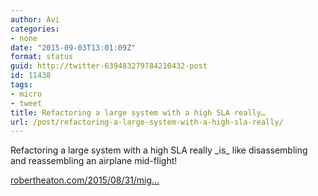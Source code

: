 ```yaml
---
author: Avi
categories:
- none
date: "2015-09-03T13:01:09Z"
format: status
guid: http://twitter-639483279784210432-post
id: 11438
tags:
- micro
- tweet
title: Refactoring a large system with a high SLA really…
url: /post/refactoring-a-large-system-with-a-high-sla-really/
---
```

Refactoring a large system with a high SLA really \_is\_ like disassembling and reassembling an airplane mid-flight!

[robertheaton.com/2015/08/31/mig…](http://robertheaton.com/2015/08/31/migrating-bajillions-of-database-records-at-stripe/)